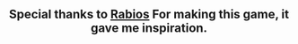 
<h2 align="center">
   Special thanks to <a href="https://github.com/Rabios" target="_blank">Rabios</a> For making this game, it gave me inspiration.
</h2>
